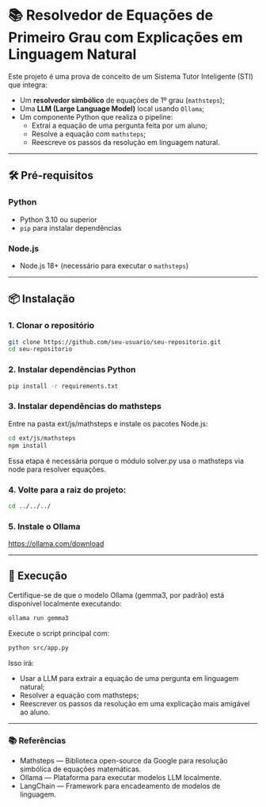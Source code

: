 # 📚 Resolvedor de Equações de Primeiro Grau com Explicações em Linguagem Natural

Este projeto é uma prova de conceito de um Sistema Tutor Inteligente (STI) que integra:

- Um **resolvedor simbólico** de equações de 1º grau (`mathsteps`);
- Uma **LLM (Large Language Model)** local usando `Ollama`;
- Um componente Python que realiza o pipeline:
  - Extrai a equação de uma pergunta feita por um aluno;
  - Resolve a equação com `mathsteps`;
  - Reescreve os passos da resolução em linguagem natural.

---

## 🛠 Pré-requisitos

### Python

- Python 3.10 ou superior
- `pip` para instalar dependências

### Node.js

- Node.js 18+ (necessário para executar o `mathsteps`)

---

## 📦 Instalação

### 1. Clonar o repositório

```bash
git clone https://github.com/seu-usuario/seu-repositorio.git
cd seu-repositorio
```

### 2. Instalar dependências Python
```bash
pip install -r requirements.txt
```

### 3. Instalar dependências do mathsteps
Entre na pasta ext/js/mathsteps e instale os pacotes Node.js:
```bash
cd ext/js/mathsteps
npm install
```

Essa etapa é necessária porque o módulo solver.py usa o mathsteps via node para resolver equações.

### 4. Volte para a raiz do projeto:
```bash
cd ../../../
```

### 5. Instale o Ollama
https://ollama.com/download

---

## 🚀 Execução

Certifique-se de que o modelo Ollama (gemma3, por padrão) está disponível localmente executando:

```bash
ollama run gemma3
```

Execute o script principal com:
```bash
python src/app.py
```

Isso irá:
- Usar a LLM para extrair a equação de uma pergunta em linguagem natural;
- Resolver a equação com mathsteps;
- Reescrever os passos da resolução em uma explicação mais amigável ao aluno.

---

### 📚 Referências
- Mathsteps — Biblioteca open-source da Google para resolução simbólica de equações matemáticas.
- Ollama — Plataforma para executar modelos LLM localmente.
- LangChain — Framework para encadeamento de modelos de linguagem.